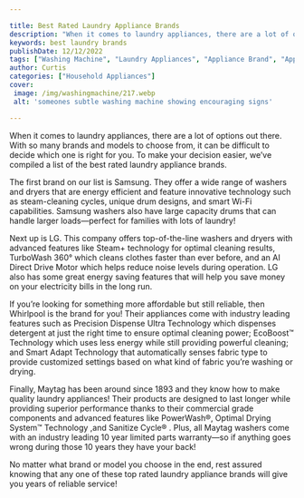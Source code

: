 ```yaml
---

title: Best Rated Laundry Appliance Brands
description: "When it comes to laundry appliances, there are a lot of options out there. With so many brands and models to choose from, it can b...lets find out"
keywords: best laundry brands
publishDate: 12/12/2022
tags: ["Washing Machine", "Laundry Appliances", "Appliance Brand", "Appliance Guide"]
author: Curtis
categories: ["Household Appliances"]
cover: 
 image: /img/washingmachine/217.webp
 alt: 'someones subtle washing machine showing encouraging signs'

---
```


When it comes to laundry appliances, there are a lot of options out there. With so many brands and models to choose from, it can be difficult to decide which one is right for you. To make your decision easier, we’ve compiled a list of the best rated laundry appliance brands. 

The first brand on our list is Samsung. They offer a wide range of washers and dryers that are energy efficient and feature innovative technology such as steam-cleaning cycles, unique drum designs, and smart Wi-Fi capabilities. Samsung washers also have large capacity drums that can handle larger loads—perfect for families with lots of laundry! 

Next up is LG. This company offers top-of-the-line washers and dryers with advanced features like Steam+ technology for optimal cleaning results, TurboWash 360° which cleans clothes faster than ever before, and an AI Direct Drive Motor which helps reduce noise levels during operation. LG also has some great energy saving features that will help you save money on your electricity bills in the long run. 

If you’re looking for something more affordable but still reliable, then Whirlpool is the brand for you! Their appliances come with industry leading features such as Precision Dispense Ultra Technology which dispenses detergent at just the right time to ensure optimal cleaning power; EcoBoost™ Technology which uses less energy while still providing powerful cleaning; and Smart Adapt Technology that automatically senses fabric type to provide customized settings based on what kind of fabric you’re washing or drying. 

Finally, Maytag has been around since 1893 and they know how to make quality laundry appliances! Their products are designed to last longer while providing superior performance thanks to their commercial grade components and advanced features like PowerWash®, Optimal Drying System™ Technology ,and Sanitize Cycle® . Plus, all Maytag washers come with an industry leading 10 year limited parts warranty—so if anything goes wrong during those 10 years they have your back!

 
No matter what brand or model you choose in the end, rest assured knowing that any one of these top rated laundry appliance brands will give you years of reliable service!
